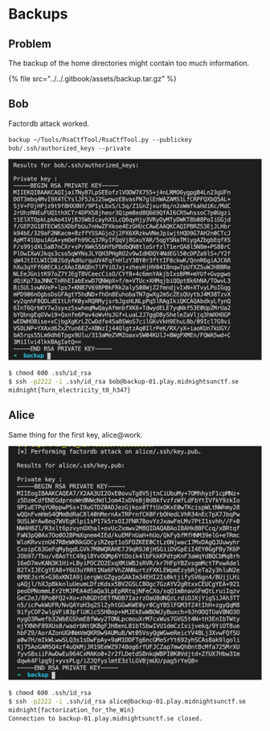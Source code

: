 # Backups

## Problem

The backup of the home directories might contain too much information.

{% file src="../../.gitbook/assets/backup.tar.gz" %}

## Bob

Factordb attack worked.

`backup ~/Tools/RsaCtfTool/RsaCtfTool.py --publickey bob/.ssh/authorized_keys --private`

![](../../.gitbook/assets/57174126567043cda6f3da7cebc77c8b.png)

```bash
$ chmod 600 .ssh/id_rsa
$ ssh -p2222 -i .ssh/id_rsa bob@backup-01.play.midnightsunctf.se
midnight{Turn_electricity_t0_h347}
```

## Alice

Same thing for the first key, alice@work.

![](../../.gitbook/assets/e56e8184dd04437bb81459862d1cc742.png)

```bash
$ chmod 600 .ssh/id_rsa
$ ssh -p2222 -i .ssh/id_rsa alice@backup-01.play.midnightsunctf.se
midnight{factorization_for_the_Win}
Connection to backup-01.play.midnightsunctf.se closed.
```

